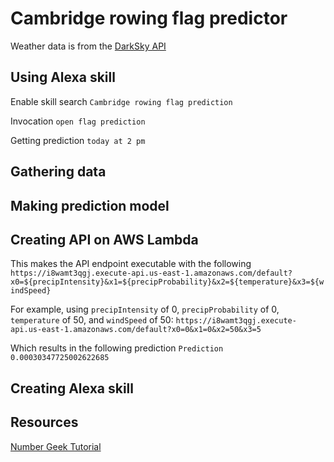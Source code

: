 # Cambridge rowing flag predictor
Weather data is from the [DarkSky API](https://darksky.net/dev)

## Using Alexa skill
Enable skill search `Cambridge rowing flag prediction`

Invocation `open flag prediction`

Getting prediction `today at 2 pm`

## Gathering data

## Making prediction model

## Creating API on AWS Lambda

This makes the API endpoint executable with the following
`https://i8wamt3qgj.execute-api.us-east-1.amazonaws.com/default?x0=${precipIntensity}&x1=${precipProbability}&x2=${temperature}&x3=${windSpeed}`

For example, using `precipIntensity` of 0, `precipProbability` of 0, `temperature` of 50, and `windSpeed` of 50:
`https://i8wamt3qgj.execute-api.us-east-1.amazonaws.com/default?x0=0&x1=0&x2=50&x3=5`

Which results in the following prediction
`Prediction 0.00030347725002622685`

## Creating Alexa skill

## Resources

[Number Geek Tutorial](https://gist.github.com/muttoni/0b1ee638f6c74a0681f9d694cf11ef63)